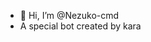 - 👋 Hi, I’m @Nezuko-cmd
- A special bot created by kara

<!---
Nezuko-cmd/Nezuko-cmd is a ✨ special ✨ repository because its `README.md` (this file) appears on your GitHub profile.
You can click the Preview link to take a look at your changes.
--->
